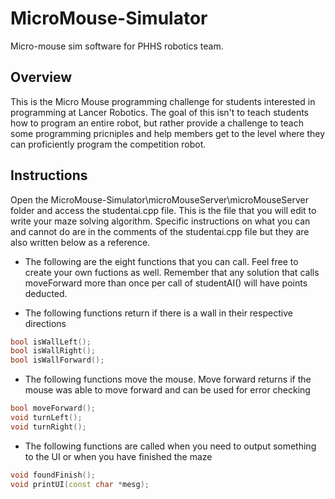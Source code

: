 # MicroMouse-Simulator
Micro-mouse sim software for PHHS robotics team.

## Overview
This is the Micro Mouse programming challenge for students interested in programming at Lancer Robotics. The goal of this isn't to teach students how to program an entire robot, but rather provide a challenge to teach some programming pricniples and help members get to the level where they can proficiently program the competition robot.

## Instructions
Open the MicroMouse-Simulator\microMouseServer\microMouseServer folder and access the studentai.cpp file. This is the file that you will edit to write your maze solving algorithm. Specific instructions on what you can and cannot do are in the comments of the studentai.cpp file but they are also written below as a reference.

* The following are the eight functions that you can call. Feel free to create your own fuctions as well. Remember that any solution that calls moveForward more than once per call of studentAI() will have points deducted.
 
- The following functions return if there is a wall in their respective directions

```cpp
bool isWallLeft();
bool isWallRight();
bool isWallForward();
```

 - The following functions move the mouse. Move forward returns if the mouse was able to move forward and can be used for error checking
```cpp
bool moveForward();
void turnLeft();
void turnRight();
```

  - The following functions are called when you need to output something to the UI or when you have finished the maze
```cpp
void foundFinish();
void printUI(const char *mesg);
```
